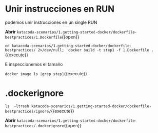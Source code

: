 # Unir instrucciones en RUN

podemos unir instrucciones en un single RUN

**Abrir**
`katacoda-scenarios/1.getting-started-docker/dockerfile-bestpractices/1.Dockerfile`{{open}}



`cd katacoda-scenarios/1.getting-started-docker/dockerfile-bestpractices/ 2>/dev/null;  docker build -t step1 -f 1.Dockerfile .`{{execute}}

E inspeccionemos el tamaño

`docker image ls |grep step1`{{execute}}

# .dockerignore

`ls  -ltrash katacoda-scenarios/1.getting-started-docker/dockerfile-bestpractices/ignore/`{{execute}}

**Abrir**
`katacoda-scenarios/1.getting-started-docker/dockerfile-bestpractices/.dockerignore`{{open}}
